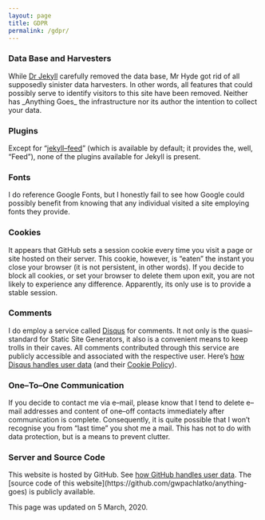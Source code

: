 ```yaml
---
layout: page
title: GDPR
permalink: /gdpr/
---
```

<h3>Data Base and Harvesters</h3>
While <a rel="external" title="Visit the software’s homepage" href="https://jekyllrb.com/">Dr Jekyll</a> carefully removed the data base, Mr Hyde got rid of all supposedly sinister data harvesters. In other words, all features that could possibly serve to identify visitors to this site have been removed. Neither has _Anything Goes_ the infrastructure nor its author the intention to collect your data.
<h3>Plugins</h3>
Except for “<a title="see source code on GitHub" href="https://github.com/jekyll/jekyll-feed">jekyll–feed</a>” (which is available by default; it provides the, well, “Feed”), none of the plugins available for Jekyll is present.
<h3>Fonts</h3>
I do reference Google Fonts, but I honestly fail to see how Google could possibly benefit from knowing that any individual visited a site employing fonts they provide.
<h3>Cookies</h3>
It appears that GitHub sets a session cookie every time you visit a page or site hosted on their server. This cookie, however, is “eaten” the instant you close your browser (it is not persistent, in other words). If you decide to block all cookies, or set your browser to delete them upon exit, you are not likely to experience any difference. Apparently, its only use is to provide a stable session.
<h3>Comments</h3>
I do employ a service called <a rel="external" title="Visit Disqus’ homepage" href="https://disqus.com/">Disqus</a> for comments. It not only is the quasi–standard for Static Site Generators, it also is a convenient means to keep trolls in their caves. All comments contributed through this service are publicly accessible and associated with the respective user. Here’s <a rel="external" title="link to Disqus’ Privacy Policy" href="https://help.disqus.com/en/articles/1717103-disqus-privacy-policy">how Disqus handles user data</a> (and their <a rel="external" title="link to Disqus’ Cookie Policy" href="https://disqus.com/data-sharing-settings/">Cookie Policy</a>).
<h3>One–To–One Communication</h3>
If you decide to contact me via e–mail, please know that I tend to delete e–mail addresses and content of one–off contacts immediately after communication is complete. Consequently, it is quite possible that I won’t recognise you from “last time” you shot me a mail. This has not to do with data protection, but is a means to prevent clutter.
<h3>Server and Source Code</h3>
This website is hosted by GitHub. See <a title="link to GitHub’s Privacy Statement" href="https://help.github.com/en/github/site-policy/github-privacy-statement">how GitHub handles user data</a>. The [source code of this website](https://github.com/gwpachlatko/anything-goes) is publicly available.

This page was updated on 5 March, 2020.
